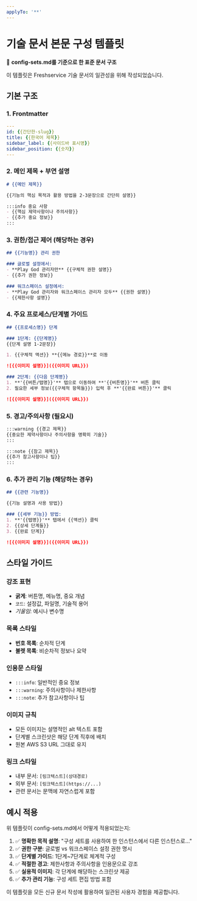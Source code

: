 ```yaml
---
applyTo: '**'
---
```


# 기술 문서 본문 구성 템플릿

📌 **config-sets.md를 기준으로 한 표준 문서 구조**

이 템플릿은 Freshservice 기술 문서의 일관성을 위해 작성되었습니다.

## 기본 구조

### 1. Frontmatter
```yaml
---
id: {{간단한-slug}}
title: {{한국어 제목}}
sidebar_label: {{사이드바 표시명}}
sidebar_position: {{숫자}}
---
```

### 2. 메인 제목 + 부연 설명
```markdown
# {{메인 제목}}

{{기능의 핵심 목적과 활용 방법을 2-3문장으로 간단히 설명}}

:::info 중요 사항
- {{핵심 제약사항이나 주의사항}}
- {{추가 중요 정보}}
:::
```

### 3. 권한/접근 제어 (해당하는 경우)
```markdown
## {{기능명}} 관리 권한

### 글로벌 설정에서:
- **Play God 관리자만** {{구체적 권한 설명}}
- {{추가 권한 정보}}

### 워크스페이스 설정에서:
- **Play God 관리자와 워크스페이스 관리자 모두** {{권한 설명}}
- {{제한사항 설명}}
```

### 4. 주요 프로세스/단계별 가이드
```markdown
## {{프로세스명}} 단계

### 1단계: {{단계명}}
{{단계 설명 1-2문장}}

1. {{구체적 액션}} **{{메뉴 경로}}**로 이동

![{{이미지 설명}}]({{이미지 URL}})

### 2단계: {{다음 단계명}}
1. **'{{버튼/탭명}}'** 탭으로 이동하여 **'{{버튼명}}'** 버튼 클릭
2. 필요한 세부 정보({{구체적 항목들}}) 입력 후 **'{{완료 버튼}}'** 클릭

![{{이미지 설명}}]({{이미지 URL}})
```

### 5. 경고/주의사항 (필요시)
```markdown
:::warning {{경고 제목}}
{{중요한 제약사항이나 주의사항을 명확히 기술}}
:::

:::note {{참고 제목}}
{{추가 참고사항이나 팁}}
:::
```

### 6. 추가 관리 기능 (해당하는 경우)
```markdown
## {{관련 기능명}}

{{기능 설명과 사용 방법}}

### {{세부 기능}} 방법:
1. **'{{탭명}}'** 탭에서 {{액션}} 클릭
2. {{상세 단계들}}
3. {{완료 단계}}

![{{이미지 설명}}]({{이미지 URL}})
```

## 스타일 가이드

### 강조 표현
- **굵게**: 버튼명, 메뉴명, 중요 개념
- `코드`: 설정값, 파일명, 기술적 용어
- *기울임*: 예시나 변수명

### 목록 스타일
- **번호 목록**: 순차적 단계
- **불렛 목록**: 비순차적 정보나 요약

### 인용문 스타일
- `:::info`: 일반적인 중요 정보
- `:::warning`: 주의사항이나 제한사항
- `:::note`: 추가 참고사항이나 팁

### 이미지 규칙
- 모든 이미지는 설명적인 alt 텍스트 포함
- 단계별 스크린샷은 해당 단계 직후에 배치
- 원본 AWS S3 URL 그대로 유지

### 링크 스타일
- 내부 문서: `[링크텍스트](상대경로)`
- 외부 문서: `[링크텍스트](https://...)`
- 관련 문서는 문맥에 자연스럽게 포함

## 예시 적용

위 템플릿이 config-sets.md에서 어떻게 적용되었는지:

1. ✅ **명확한 목적 설명**: "구성 세트를 사용하여 한 인스턴스에서 다른 인스턴스로..."
2. ✅ **권한 구분**: 글로벌 vs 워크스페이스 설정 권한 명시
3. ✅ **단계별 가이드**: 1단계~7단계로 체계적 구성
4. ✅ **적절한 경고**: 제한사항과 주의사항을 인용문으로 강조
5. ✅ **실용적 이미지**: 각 단계에 해당하는 스크린샷 제공
6. ✅ **추가 관리 기능**: 구성 세트 편집 방법 포함

이 템플릿을 모든 신규 문서 작성에 활용하여 일관된 사용자 경험을 제공합니다.
